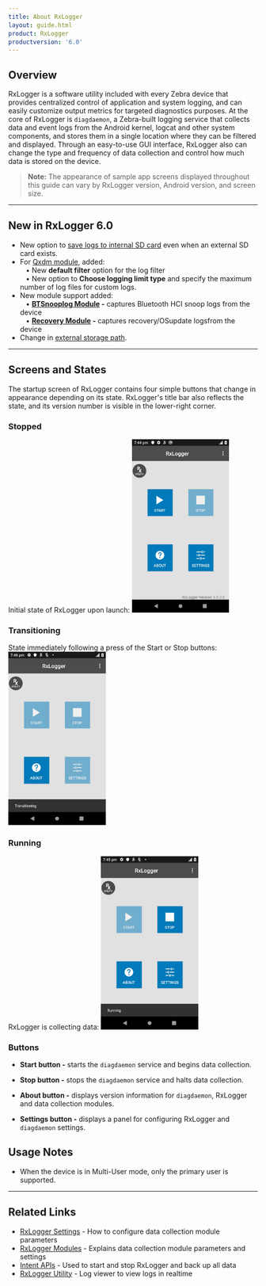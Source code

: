 ```yaml
---
title: About RxLogger
layout: guide.html
product: RxLogger
productversion: '6.0'
---
```


## Overview

RxLogger is a software utility included with every Zebra device that provides centralized control of application and system logging, and can easily customize output metrics for targeted diagnostics purposes. At the core of RxLogger is `diagdaemon`, a Zebra-built logging service that collects data and event logs from the Android kernel, logcat and other system components, and stores them in a single location where they can be filtered and displayed. Through an easy-to-use GUI interface, RxLogger also can change the type and frequency of data collection and control how much data is stored on the device.

> <b>Note:</b> The appearance of sample app screens displayed throughout this guide can vary by RxLogger version, Android version, and screen size.
<!-- -->
-----
## New in RxLogger 6.0
* New option to [save logs to internal SD card](../settings/#settingsgui) even when an external SD card exists.
* For [Qxdm module](../modules/#qxdmmodule), added:<br>
&nbsp;&nbsp;&nbsp;• New **default filter** option for the log filter<br>
&nbsp;&nbsp;&nbsp;• New option to **Choose logging limit type** and specify the maximum number of log files for custom logs.
* New module support added: <br>
&nbsp;&nbsp;&nbsp;• **[BTSnooplog Module](../modules/#btsnooplogmodule) -** captures Bluetooth HCI snoop logs from the device<br>
&nbsp;&nbsp;&nbsp;• **[Recovery Module](../modules/#recoverymodule) -** captures recovery/OSupdate logsfrom the device<br>
* Change in [external storage path](../settings/#settingsfile).

<!-- -->
-----

## Screens and States

The startup screen of RxLogger contains four simple buttons that change in appearance depending on its state. RxLogger's title bar also reflects the state, and its version number is visible in the lower-right corner.

### Stopped 

Initial state of RxLogger upon launch: 
<img alt="" style="height:350px" src="rxlogger_stopped.jpg"/>
<br>

### Transitioning
State immediately following a press of the Start or Stop buttons:
<img alt="" style="height:350px" src="rxlogger_transitioning.jpg"/>
<br>

### Running
RxLogger is collecting data:
<img alt="" style="height:350px" src="rxlogger_running.jpg"/>
<br>

<!--   Comment: Removed since does not exist in v6.0 [Jira BSPA-145258]
### Unknown 
RxLogger has lost connection to the `diagdaemon`:
<img alt="" style="height:350px" src="rxlogger_unknown.png"/>
<br>
-->

### Buttons 
* **Start button -** starts the `diagdaemon` service and begins data collection.

* **Stop button -** stops the `diagdaemon` service and halts data collection.

* **About button -** displays version information for `diagdaemon`, RxLogger and data collection modules.

* **Settings button -** displays a panel for configuring RxLogger and `diagdaemon` settings.

## Usage Notes

* When the device is in Multi-User mode, only the primary user is supported.

<!-- -->
-----

## Related Links
* [RxLogger Settings](../settings) - How to configure data collection module parameters
* [RxLogger Modules](../modules) - Explains data collection module parameters and settings
* [Intent APIs](../apis) - Used to start and stop RxLogger and back up all data  
* [RxLogger Utility](../settings) - Log viewer to view logs in realtime


